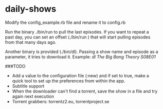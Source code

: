 # daily-shows

Modify the config_example.rb file and rename it to config.rb

Run the binary ./bin/run to pull the last episodes. If you want to repeat a past day, you can set an offset (./bin/run <offset>) that will start pulling episodes from that many days ago.

Another binary is provided (./bin/dl). Passing a show name and episode as a parameter, it tries to download it. Example: *dl The Big Bang Theory S08E01*

###TODO

* Add a value to the configuration file (:new) and if set to true, make a quick tool to set up the preferences from within the app.
* Subtitle support
* When the downloader can't find a torrent, save the show in a file and try again next execution
* Torrent grabbers: torrentz2.eu, torrentproject.se
